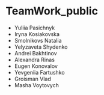 # TeamWork_public
- Yuliia Pasichnyk
- Iryna Kosiakovska
- Smolnikovs Natalia
- Yelyzaveta Shydenko
- Andrei Bakhtinov
- Alexandra Rinas
- Eugen Konovalov
- Yevgeniia Fartushko
- Groisman Vlad
- Masha Voytovych